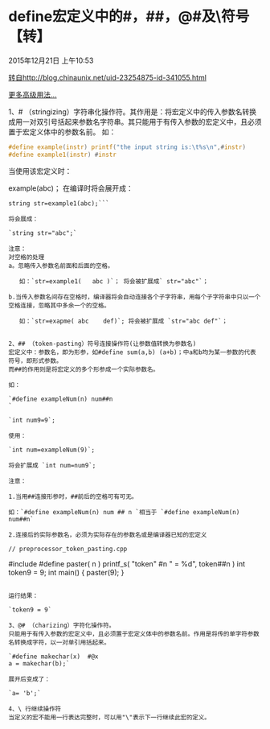 #  define宏定义中的#，##，@#及\符号 【转】

2015年12月21日 上午10:53

[转自http://blog.chinaunix.net/uid-23254875-id-341055.html](http://blog.chinaunix.net/uid-23254875-id-341055.html)

[更多高级用法...](http://blog.csdn.net/hjmhz/article/details/8667185)

1、# （stringizing）字符串化操作符。其作用是：将宏定义中的传入参数名转换成用一对双引号括起来参数名字符串。其只能用于有传入参数的宏定义中，且必须置于宏定义体中的参数名前。
如：

```c
#define example(instr) printf("the input string is:\t%s\n",#instr)
#define example1(instr) #instr
```

当使用该宏定义时：

example(abc)； 在编译时将会展开成：

```printf("the input string is:\t%s\n","abc");
string str=example1(abc);``` 

将会展成：

`string str="abc";`

注意：
对空格的处理
a。忽略传入参数名前面和后面的空格。

   如：`str=example1(   abc )`； 将会被扩展成` str="abc"`；

b.当传入参数名间存在空格时，编译器将会自动连接各个子字符串，用每个子字符串中只以一个空格连接，忽略其中多余一个的空格。

   如：`str=exapme( abc    def)`; 将会被扩展成 `str="abc def"`；

 
2、## （token-pasting）符号连接操作符(让参数值转换为参数名)
宏定义中：参数名，即为形参，如#define sum(a,b) (a+b)；中a和b均为某一参数的代表符号，即形式参数。
而##的作用则是将宏定义的多个形参成一个实际参数名。

如：

`#define exampleNum(n) num##n
`

`int num9=9`;

使用：

`int num=exampleNum(9)`; 

将会扩展成 `int num=num9`;

注意：

1.当用##连接形参时，##前后的空格可有可无。

如：`#define exampleNum(n) num ## n `相当于 `#define exampleNum(n) num##n`

2.连接后的实际参数名，必须为实际存在的参数名或是编译器已知的宏定义

// preprocessor_token_pasting.cpp

```
#include 
#define paster( n ) printf_s( "token" #n " = %d", token##n )
int token9 = 9;
int main()
{
   paster(9);
}
```

运行结果：

`token9 = 9`
 
3、@# （charizing）字符化操作符。
只能用于有传入参数的宏定义中，且必须置于宏定义体中的参数名前。作用是将传的单字符参数名转换成字符，以一对单引用括起来。

`#define makechar(x)  #@x
a = makechar(b);`

展开后变成了：

`a= 'b';`

4、\ 行继续操作符
当定义的宏不能用一行表达完整时，可以用"\"表示下一行继续此宏的定义。